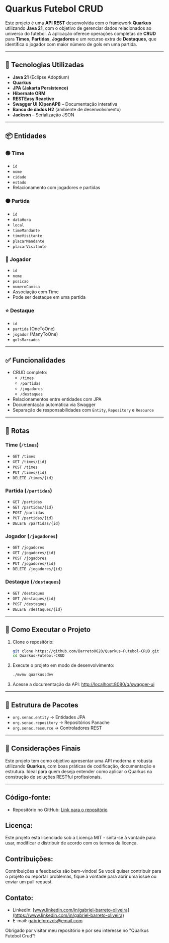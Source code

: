 # Quarkus Futebol CRUD

Este projeto é uma **API REST** desenvolvida com o framework **Quarkus** utilizando **Java 21**, com o objetivo de gerenciar dados relacionados ao universo do futebol. A aplicação oferece operações completas de **CRUD** para **Times**, **Partidas**, **Jogadores** e um recurso extra de **Destaques**, que identifica o jogador com maior número de gols em uma partida.

---

## 🚀 Tecnologias Utilizadas

- **Java 21** (Eclipse Adoptium)
- **Quarkus**
- **JPA (Jakarta Persistence)**
- **Hibernate ORM**
- **RESTEasy Reactive**
- **Swagger UI (OpenAPI)** – Documentação interativa
- **Banco de dados H2** (ambiente de desenvolvimento)
- **Jackson** – Serialização JSON

---

## 📦 Entidades

### 🟢 Time
- `id`
- `nome`
- `cidade`
- `estado`
- Relacionamento com jogadores e partidas

### 🟠 Partida
- `id`
- `dataHora`
- `local`
- `timeMandante`
- `timeVisitante`
- `placarMandante`
- `placarVisitante`

### 🔵 Jogador
- `id`
- `nome`
- `posicao`
- `numeroCamisa`
- Associação com Time
- Pode ser destaque em uma partida

### ⭐ Destaque
- `id`
- `partida` (OneToOne)
- `jogador` (ManyToOne)
- `golsMarcados`

---

## ✅ Funcionalidades

- CRUD completo:
  - `/times`
  - `/partidas`
  - `/jogadores`
  - `/destaques`
- Relacionamentos entre entidades com JPA
- Documentação automática via Swagger
- Separação de responsabilidades com `Entity`, `Repository` e `Resource`

---

## 🔁 Rotas

### Time (`/times`)
- `GET /times`
- `GET /times/{id}`
- `POST /times`
- `PUT /times/{id}`
- `DELETE /times/{id}`

### Partida (`/partidas`)
- `GET /partidas`
- `GET /partidas/{id}`
- `POST /partidas`
- `PUT /partidas/{id}`
- `DELETE /partidas/{id}`

### Jogador (`/jogadores`)
- `GET /jogadores`
- `GET /jogadores/{id}`
- `POST /jogadores`
- `PUT /jogadores/{id}`
- `DELETE /jogadores/{id}`

### Destaque (`/destaques`)
- `GET /destaques`
- `GET /destaques/{id}`
- `POST /destaques`
- `DELETE /destaques/{id}`

---

## 🧪 Como Executar o Projeto

1. Clone o repositório:
   ```bash
   git clone https://github.com/Barreto0620/Quarkus-Futebol-CRUD.git
   cd Quarkus-Futebol-CRUD
   ```

2. Execute o projeto em modo de desenvolvimento:
   ```bash
   ./mvnw quarkus:dev
   ```

3. Acesse a documentação da API:
   [http://localhost:8080/q/swagger-ui](http://localhost:8080/q/swagger-ui)

---

## 📂 Estrutura de Pacotes

- `org.senac.entity` → Entidades JPA
- `org.senac.repository` → Repositórios Panache
- `org.senac.resource` → Controladores REST

---

## 📌 Considerações Finais

Este projeto tem como objetivo apresentar uma API moderna e robusta utilizando **Quarkus**, com boas práticas de codificação, documentação e estrutura. Ideal para quem deseja entender como aplicar o Quarkus na construção de soluções RESTful profissionais.

---

## Código-fonte:
- Repositório no GitHub: [Link para o repositório]()

## Licença:
Este projeto está licenciado sob a Licença MIT - sinta-se à vontade para usar, modificar e distribuir de acordo com os termos da licença.

## Contribuições:
Contribuições e feedbacks são bem-vindos! Se você quiser contribuir para o projeto ou reportar problemas, fique à vontade para abrir uma issue ou enviar um pull request.

## Contato:
- LinkedIn: [www.linkedin.com/in/gabriel-barreto-oliveira](https://www.linkedin.com/in/gabriel-barreto-oliveira)
- E-mail: gabrielprozds@email.com

Obrigado por visitar meu repositório e por seu interesse no "Quarkus Futebol Crud"!

